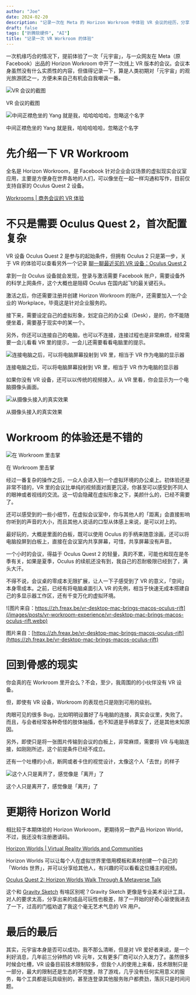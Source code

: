 ```yaml
---
author: "Joe"
date: 2024-02-20
description: "记录一次在 Meta 的 Horizon Workroom 中体验 VR 会议的经历，分享了配置过程、使用体验以及对未来 VR 应用的思考"
draft: false
tags: ["折腾软硬件", "AI"]
title: "记录一次 VR Workroom 的体验"
---
```



一次机缘巧合的情况下，提前体验了一次「元宇宙」，与一众网友在 Meta（原 Facebook）出品的 Horizon Workroom 中开了一次线上 VR 版本的会议。会议本身虽然没有什么实质性的内容，但值得记录一下，算是人类初期对「元宇宙」的观光旅游团之一，方便未来自己有机会自我嘲讽一番。

![VR 会议的截图](/images/posts/vr-workroom-experience/Untitled-3.webp)

VR 会议的截图

![中间正襟危坐的 Yang 就是我，哈哈哈哈哈，忽略这个名字](/images/posts/vr-workroom-experience/Untitled_1.webp)

中间正襟危坐的 Yang 就是我，哈哈哈哈哈，忽略这个名字

# 先介绍一下 VR Workroom

全名是 Horizon Workroom，是 Facebook 针对企业会议场景的虚拟现实会议室应用，主要是方便身在世界各地的人们，可以像坐在一起一样沟通和写作，目前仅支持自家的 Oculus Quest 2 设备。

[Workrooms | 商务会议的 VR 体验](https://www.oculus.com/workrooms/?locale=zh_CN)

# 不只是需要 Oculus Quest 2，首次配置复杂

VR 设备 Oculus Quest 2 是参与的起始条件，但拥有 Oculus 2 只是第一步，关于 VR 的体验可以查看另外一个记录 [聊一聊最近买的 VR 设备：Oculus Quest 2](/posts/oculus-quest2-vr-review)

拿到一台 Oculus 设备就会发现，登录与激活需要 Facebook 账户，需要设备外的科学上网条件，这个大概也是阻碍 Oculus 在国内起飞的最关键石头。

激活之后，你还需要注册并创建 Horizon Workroom 的账户，还需要加入一个企业的 Workplace，毕竟这是针对企业服务的。

接下来，需要设定自己的虚拟形象，划定自己的办公桌（Desk），是的，你不能随便坐着，需要基于现实中的某一个。

另外，你还可以连接自己的电脑，也可以不连接，连接过程也是非常麻烦，经常需要一会儿看看 VR 里的提示，一会儿还需要看看电脑里的提示。

![连接电脑之后，可以将电脑屏幕投射到 VR 里，相当于 VR 作为电脑的显示器](/images/posts/vr-workroom-experience/Untitled-3.webp)

连接电脑之后，可以将电脑屏幕投射到 VR 里，相当于 VR 作为电脑的显示器

如果你没有 VR 设备，还可以以传统的视频接入，从 VR 里看，你会显示为一个电脑摄像头画面。

![从摄像头接入的真实效果](/images/posts/vr-workroom-experience/218082891_1607636922760152_2726725756434828786_n.webp)

从摄像头接入的真实效果

# Workroom 的体验还是不错的

![在 Workroom 里击掌](/images/posts/vr-workroom-experience/Untitled-4.webp)

在 Workroom 里击掌

经过一番复杂的操作之后，一众人会进入到一个虚拟环境的办公桌上。初体验还是非常不错的，VR 里的会议比单纯的视频面对面更沉浸，你甚至可以感受到不同人的眼神或者视线的交流。这一切会隐藏在虚拟形象之下，美颜什么的，已经不需要了。

还可以感受到的一些小细节，在虚拟会议室中，你与其他人的「距离」会直接影响你听到的声音的大小，而且其他人说话的口型从体感上来说，是可以对上的。

最好玩的，大概是里面的白板，既可以使用 Oculus 的手柄来随意涂画，还可以将电脑投屏到白板上，直接在会议室内共享屏幕，可惜，共享屏幕没有声音。

一个小时的会议，得益于 Oculus Quest 2 的轻量，真的不累，可能也和现在是冬季有关，如果是夏季，Oculus 的续航还没有到，我自己的忍耐极限已经到了，满头大汗。

不得不说，会议桌的零成本无限扩展，让人一下子感受到了 VR 的意义，「空间」本身零成本。之前，已经有将电脑桌面引入 VR 的先例，相当于快速无成本搭建自己的多显示器工作区，还有千变万化的虚拟环境。

![图片来自：https://zh.freax.be/vr-desktop-mac-brings-macos-oculus-rift](/images/posts/vr-workroom-experience/vr-desktop-mac-brings-macos-oculus-rift.webp)

图片来自：[https://zh.freax.be/vr-desktop-mac-brings-macos-oculus-rift](https://zh.freax.be/vr-desktop-mac-brings-macos-oculus-rift)

# 回到骨感的现实

你会真的在 Workroom 里开会么？不会，至少，我周围的的小伙伴没有 VR 设备。

但，即使有 VR 设备，Workroom 的表现也只是刚到可用的级别。

肉眼可见的很多 Bug，比如明明设置好了与电脑的连接，真实会议里，失败了。而且，与会者经常各种奇怪的肢体抽搐，也不知道是手柄拿反了，还是其他未知原因。

另外，即使只是将一张图片传输到会议的白板上，非常麻烦，需要将 VR 与电脑连接，如刚刚所述，这个前提条件已经不成立。

还有一个吐槽的小点，断网或者卡住的视觉设计，太像这个人「去世」的样子

![这个人只是离开了，感觉像是「离开」了](/images/posts/vr-workroom-experience/Untitled-5.webp)

这个人只是离开了，感觉像是「离开」了

# 更期待 Horizon World

相比较于本期体验的 Horizon Workroom，更期待另一款产品 Horizon World，不过，我还没有注册邀请码。

[Horizon Worlds | Virtual Reality Worlds and Communities](https://www.oculus.com/facebook-horizon/)

Horizon Worlds 可以让每个人在虚拟世界里借用模板和素材创建一个自己的「Worlds 世界」，并可以分享给其他人，有兴趣的可以看看这位播主的视频。

[Oculus Quest 2: Horizon Worlds Walk Through & Metaverse Talk](https://www.youtube.com/watch?v=QgukxplN2uQ)

这个和 [Gravity Sketch](https://www.gravitysketch.com) 有啥区别呢？Gravity Sketch 更像是专业美术设计工具，对人的要求太高，分享出来的成品可玩性也极差，除了一开始的好奇心驱使我进去了一下，过高的门槛劝退了我这个毫无艺术气息的 VR 用户。

# 最后的最后

其实，元宇宙本身是否可以成功，我不那么清晰，但是对 VR 爱好者来说，是一个利好消息，几年前三分钟热的 VR 元年，又有更多厂商可以介入发力了。虽然很多时候会吐槽，VR 设备目前技术限制较多，但我个人的使用上来看，技术限制只是一部分，最大的限制还是生态的不完整，除了游戏，几乎没有任何实用意义的服务，每个工具都是玩具级别的，甚至连登录其他服务账户都费劲，落灰只是时间问题。